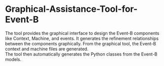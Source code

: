 # Graphical-Assistance-Tool-for-Event-B
The tool provides the graphical interface to design the Event-B components like Context, Machine, and events. It generates the refinement relationships between the components graphically. From the graphical tool, the Event-B context and machine files are generated.  
The tool then automatically generates the Python classes from the Event-B models.
